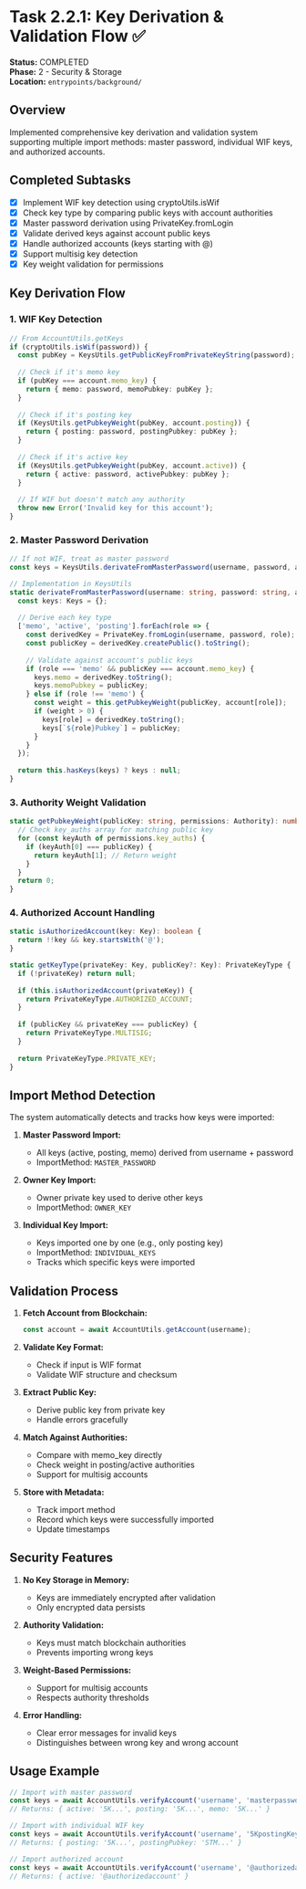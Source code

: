 # Task 2.2.1: Key Derivation & Validation Flow ✅

**Status:** COMPLETED  
**Phase:** 2 - Security & Storage  
**Location:** `entrypoints/background/`  

## Overview

Implemented comprehensive key derivation and validation system supporting multiple import methods: master password, individual WIF keys, and authorized accounts.

## Completed Subtasks

- [x] Implement WIF key detection using cryptoUtils.isWif
- [x] Check key type by comparing public keys with account authorities
- [x] Master password derivation using PrivateKey.fromLogin
- [x] Validate derived keys against account public keys
- [x] Handle authorized accounts (keys starting with @)
- [x] Support multisig key detection
- [x] Key weight validation for permissions

## Key Derivation Flow

### 1. WIF Key Detection

```typescript
// From AccountUtils.getKeys
if (cryptoUtils.isWif(password)) {
  const pubKey = KeysUtils.getPublicKeyFromPrivateKeyString(password);
  
  // Check if it's memo key
  if (pubKey === account.memo_key) {
    return { memo: password, memoPubkey: pubKey };
  }
  
  // Check if it's posting key
  if (KeysUtils.getPubkeyWeight(pubKey, account.posting)) {
    return { posting: password, postingPubkey: pubKey };
  }
  
  // Check if it's active key
  if (KeysUtils.getPubkeyWeight(pubKey, account.active)) {
    return { active: password, activePubkey: pubKey };
  }
  
  // If WIF but doesn't match any authority
  throw new Error('Invalid key for this account');
}
```

### 2. Master Password Derivation

```typescript
// If not WIF, treat as master password
const keys = KeysUtils.derivateFromMasterPassword(username, password, account);

// Implementation in KeysUtils
static derivateFromMasterPassword(username: string, password: string, account: Account): Keys | null {
  const keys: Keys = {};
  
  // Derive each key type
  ['memo', 'active', 'posting'].forEach(role => {
    const derivedKey = PrivateKey.fromLogin(username, password, role);
    const publicKey = derivedKey.createPublic().toString();
    
    // Validate against account's public keys
    if (role === 'memo' && publicKey === account.memo_key) {
      keys.memo = derivedKey.toString();
      keys.memoPubkey = publicKey;
    } else if (role !== 'memo') {
      const weight = this.getPubkeyWeight(publicKey, account[role]);
      if (weight > 0) {
        keys[role] = derivedKey.toString();
        keys[`${role}Pubkey`] = publicKey;
      }
    }
  });
  
  return this.hasKeys(keys) ? keys : null;
}
```

### 3. Authority Weight Validation

```typescript
static getPubkeyWeight(publicKey: string, permissions: Authority): number {
  // Check key_auths array for matching public key
  for (const keyAuth of permissions.key_auths) {
    if (keyAuth[0] === publicKey) {
      return keyAuth[1]; // Return weight
    }
  }
  return 0;
}
```

### 4. Authorized Account Handling

```typescript
static isAuthorizedAccount(key: Key): boolean {
  return !!key && key.startsWith('@');
}

static getKeyType(privateKey: Key, publicKey?: Key): PrivateKeyType {
  if (!privateKey) return null;
  
  if (this.isAuthorizedAccount(privateKey)) {
    return PrivateKeyType.AUTHORIZED_ACCOUNT;
  }
  
  if (publicKey && privateKey === publicKey) {
    return PrivateKeyType.MULTISIG;
  }
  
  return PrivateKeyType.PRIVATE_KEY;
}
```

## Import Method Detection

The system automatically detects and tracks how keys were imported:

1. **Master Password Import:**
   - All keys (active, posting, memo) derived from username + password
   - ImportMethod: `MASTER_PASSWORD`

2. **Owner Key Import:**
   - Owner private key used to derive other keys
   - ImportMethod: `OWNER_KEY`

3. **Individual Key Import:**
   - Keys imported one by one (e.g., only posting key)
   - ImportMethod: `INDIVIDUAL_KEYS`
   - Tracks which specific keys were imported

## Validation Process

1. **Fetch Account from Blockchain:**
   ```typescript
   const account = await AccountUtils.getAccount(username);
   ```

2. **Validate Key Format:**
   - Check if input is WIF format
   - Validate WIF structure and checksum

3. **Extract Public Key:**
   - Derive public key from private key
   - Handle errors gracefully

4. **Match Against Authorities:**
   - Compare with memo_key directly
   - Check weight in posting/active authorities
   - Support for multisig accounts

5. **Store with Metadata:**
   - Track import method
   - Record which keys were successfully imported
   - Update timestamps

## Security Features

1. **No Key Storage in Memory:**
   - Keys are immediately encrypted after validation
   - Only encrypted data persists

2. **Authority Validation:**
   - Keys must match blockchain authorities
   - Prevents importing wrong keys

3. **Weight-Based Permissions:**
   - Support for multisig accounts
   - Respects authority thresholds

4. **Error Handling:**
   - Clear error messages for invalid keys
   - Distinguishes between wrong key and wrong account

## Usage Example

```typescript
// Import with master password
const keys = await AccountUtils.verifyAccount('username', 'masterpassword', []);
// Returns: { active: '5K...', posting: '5K...', memo: '5K...' }

// Import with individual WIF key
const keys = await AccountUtils.verifyAccount('username', '5KpostingKey...', []);
// Returns: { posting: '5K...', postingPubkey: 'STM...' }

// Import authorized account
const keys = await AccountUtils.verifyAccount('username', '@authorizedaccount', []);
// Returns: { active: '@authorizedaccount' }
```